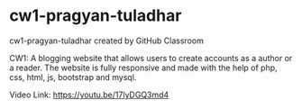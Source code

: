 # cw1-pragyan-tuladhar
cw1-pragyan-tuladhar created by GitHub Classroom

CW1: A blogging website that allows users to create accounts as a author or a reader. The website is fully responsive and made with the help of php, css, html, js, bootstrap and mysql.



Video Link: https://youtu.be/17lyDGQ3md4
